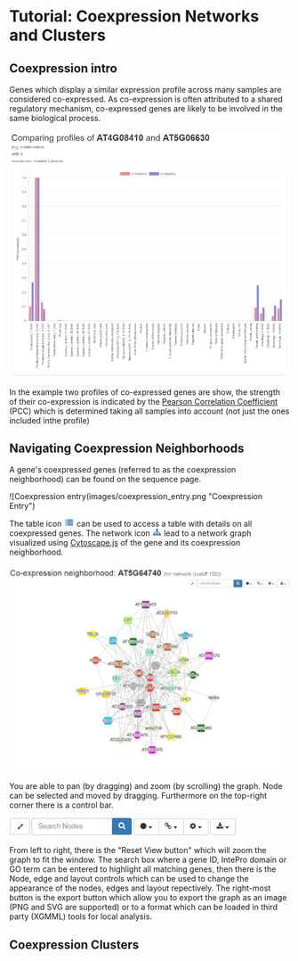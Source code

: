 # Tutorial: Coexpression Networks and Clusters

## Coexpression intro

Genes which display a similar expression profile across many samples are considered co-expressed. As co-expression is
often attributed to a shared regulatory mechanism, co-expressed genes are likely to be involved in the same biological
process. 

![Coexpression example](images/coexpression_example.png "Coexpression Example") 

In the example two profiles of co-expressed genes are show, the strength of their co-expression is indicated by the 
[Pearson Correlation Coefficient](https://en.wikipedia.org/wiki/Pearson_correlation_coefficient) (PCC) which is 
determined taking all samples into account (not just the ones included inthe profile)


## Navigating Coexpression Neighborhoods

A gene's coexpressed genes (referred to as the coexpression neighborhood) can be found on the sequence page.  

![Coexpression entry(images/coexpression_entry.png "Coexpression Entry")

The table icon ![table icon](images/table_icon.png "table icon") can be used to access a table with details on all 
coexpressed genes. The network icon ![network icon](images/network_icon.png "network icon") lead to a network graph
visualized using [Cytoscape.js](http://js.cytoscape.org/) of the gene and its coexpression neighborhood.
 
![Coexpression viewer](images/coexpression_viewer.png "Viewer") 

You are able to pan (by dragging) and zoom (by scrolling) the graph. Node can be selected and moved by dragging.
Furthermore on the top-right corner there is a control bar.

![Control bar](images/control_bar.png "Control bar")

From left to right, there is the "Reset View button" which will zoom the graph to fit the window. The search box where
a gene ID, IntePro domain or GO term can be entered to highlight all matching genes, then there is the Node, edge and 
layout controls which can be used to change the appearance of the nodes, edges and layout repectively. The right-most
button is the export button which allow you to export the graph as an image (PNG and SVG are supported) or to a format
which can be loaded in third party (XGMML) tools for local analysis.


## Coexpression Clusters 